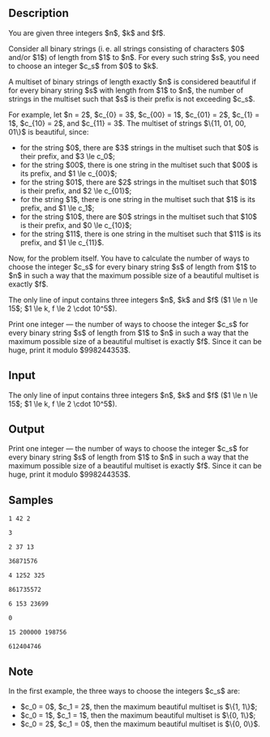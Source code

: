 ## Description

<div><p>You are given three integers $n$, $k$ and $f$.</p><p>Consider all binary strings (i. e. all strings consisting of characters $0$ and/or $1$) of length from $1$ to $n$. For every such string $s$, you need to choose an integer $c_s$ from $0$ to $k$.</p><p>A multiset of binary strings of length <span class="tex-font-style-bf">exactly</span> $n$ is considered beautiful if for every binary string $s$ with length from $1$ to $n$, the number of strings in the multiset such that $s$ is their prefix is not exceeding $c_s$.</p><p>For example, let $n = 2$, $c_{0} = 3$, $c_{00} = 1$, $c_{01} = 2$, $c_{1} = 1$, $c_{10} = 2$, and $c_{11} = 3$. The multiset of strings $\{11, 01, 00, 01\}$ is beautiful, since:</p><ul> <li> for the string $0$, there are $3$ strings in the multiset such that $0$ is their prefix, and $3 \le c_0$; </li><li> for the string $00$, there is one string in the multiset such that $00$ is its prefix, and $1 \le c_{00}$; </li><li> for the string $01$, there are $2$ strings in the multiset such that $01$ is their prefix, and $2 \le c_{01}$; </li><li> for the string $1$, there is one string in the multiset such that $1$ is its prefix, and $1 \le c_1$; </li><li> for the string $10$, there are $0$ strings in the multiset such that $10$ is their prefix, and $0 \le c_{10}$; </li><li> for the string $11$, there is one string in the multiset such that $11$ is its prefix, and $1 \le c_{11}$. </li></ul><p>Now, for the problem itself. You have to calculate the number of ways to choose the integer $c_s$ for every binary string $s$ of length from $1$ to $n$ in such a way that the <span class="tex-font-style-bf">maximum</span> possible size of a beautiful multiset is <span class="tex-font-style-bf">exactly</span> $f$.</p></div><div class="input-specification"><p>The only line of input contains three integers $n$, $k$ and $f$ ($1 \le n \le 15$; $1 \le k, f \le 2 \cdot 10^5$).</p></div><div class="output-specification"><p>Print one integer — the number of ways to choose the integer $c_s$ for every binary string $s$ of length from $1$ to $n$ in such a way that the <span class="tex-font-style-bf">maximum</span> possible size of a beautiful multiset is <span class="tex-font-style-bf">exactly</span> $f$. Since it can be huge, print it modulo $998244353$.</p></div>

## Input

<p>The only line of input contains three integers $n$, $k$ and $f$ ($1 \le n \le 15$; $1 \le k, f \le 2 \cdot 10^5$).</p>

## Output

<p>Print one integer — the number of ways to choose the integer $c_s$ for every binary string $s$ of length from $1$ to $n$ in such a way that the <span class="tex-font-style-bf">maximum</span> possible size of a beautiful multiset is <span class="tex-font-style-bf">exactly</span> $f$. Since it can be huge, print it modulo $998244353$.</p>

## Samples

```input1
1 42 2
```

```output1
3
```






```input2
2 37 13
```

```output2
36871576
```






```input3
4 1252 325
```

```output3
861735572
```






```input4
6 153 23699
```

```output4
0
```






```input5
15 200000 198756
```

```output5
612404746
```




## Note

<p>In the first example, the three ways to choose the integers $c_s$ are:</p><ul> <li> $c_0 = 0$, $c_1 = 2$, then the maximum beautiful multiset is $\{1, 1\}$; </li><li> $c_0 = 1$, $c_1 = 1$, then the maximum beautiful multiset is $\{0, 1\}$; </li><li> $c_0 = 2$, $c_1 = 0$, then the maximum beautiful multiset is $\{0, 0\}$. </li></ul>
